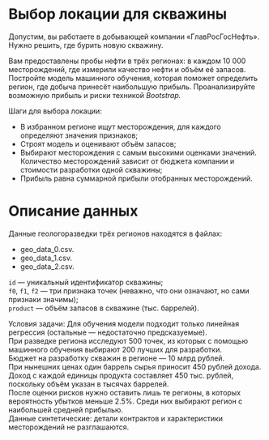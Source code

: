 # Выбор локации для скважины  
  
Допустим, вы работаете в добывающей компании «ГлавРосГосНефть». Нужно решить, где бурить новую скважину.

Вам предоставлены пробы нефти в трёх регионах: в каждом 10 000 месторождений, где измерили качество нефти и объём её запасов. Постройте модель машинного обучения, которая поможет определить регион, где добыча принесёт наибольшую прибыль. Проанализируйте возможную прибыль и риски техникой *Bootstrap.*

Шаги для выбора локации:

- В избранном регионе ищут месторождения, для каждого определяют значения признаков;
- Строят модель и оценивают объём запасов;
- Выбирают месторождения с самым высокими оценками значений. Количество месторождений зависит от бюджета компании и стоимости разработки одной скважины;
- Прибыль равна суммарной прибыли отобранных месторождений.

# Описание данных
Данные геологоразведки трёх регионов находятся в файлах:  
- geo_data_0.csv.  
- geo_data_1.csv.  
- geo_data_2.csv.  
  
`id` — уникальный идентификатор скважины;  
`f0`, `f1`, `f2` — три признака точек (неважно, что они означают, но сами признаки значимы);  
`product` — объём запасов в скважине (тыс. баррелей).  
  
Условия задачи:
Для обучения модели подходит только линейная регрессия (остальные — недостаточно предсказуемые).  
При разведке региона исследуют 500 точек, из которых с помощью машинного обучения выбирают 200 лучших для разработки.  
Бюджет на разработку скважин в регионе — 10 млрд рублей.  
При нынешних ценах один баррель сырья приносит 450 рублей дохода. Доход с каждой единицы продукта составляет 450 тыс. рублей, поскольку объём указан в тысячах баррелей.  
После оценки рисков нужно оставить лишь те регионы, в которых вероятность убытков меньше 2.5%. Среди них выбирают регион с наибольшей средней прибылью.  
Данные синтетические: детали контрактов и характеристики месторождений не разглашаются.

